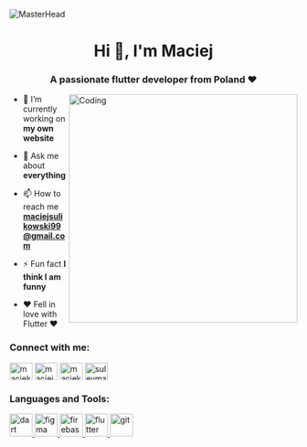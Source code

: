 ![MasterHead](https://res.cloudinary.com/dsxbnby76/image/upload/v1682337442/flutter_d9bc7de1f4_94d99c8220.png)
<h1 align="center">Hi 👋, I'm Maciej</h1>
<h3 align="center">A passionate flutter developer from Poland ❤️</h3>
<img align="right" alt= "Coding" width="400" src="https://cdn.dribbble.com/users/1162077/screenshots/3848914/programmer.gif">

- 🔭 I’m currently working on **my own website**

- 💬 Ask me about **everything**

- 📫 How to reach me **maciejsulikowski99@gmail.com**

- ⚡ Fun fact **I think I am funny**

- ❤️ Fell in love with Flutter ❤️ 

<h3 align="left">Connect with me:</h3>
<p align="left">
<a href="https://twitter.com/maciek5882" target="blank"><img align="center" src="https://raw.githubusercontent.com/rahuldkjain/github-profile-readme-generator/master/src/images/icons/Social/twitter.svg" alt="maciek5882" height="30" width="40" /></a>
<a href="https://linkedin.com/in/maciej-sulikowski-703542286" target="blank"><img align="center" src="https://raw.githubusercontent.com/rahuldkjain/github-profile-readme-generator/master/src/images/icons/Social/linked-in-alt.svg" alt="maciejsulikowski" height="30" width="40" /></a>
<a href="https://fb.com/maciek.sulikowski.58" target="blank"><img align="center" src="https://raw.githubusercontent.com/rahuldkjain/github-profile-readme-generator/master/src/images/icons/Social/facebook.svg" alt="maciek sulikowski" height="30" width="40" /></a>
<a href="https://instagram.com/suleymani_99" target="blank"><img align="center" src="https://raw.githubusercontent.com/rahuldkjain/github-profile-readme-generator/master/src/images/icons/Social/instagram.svg" alt="suleymani_99" height="30" width="40" /></a>
</p>

<h3 align="left">Languages and Tools:</h3>
<p align="left"> <a href="https://dart.dev" target="_blank" rel="noreferrer"> <img src="https://www.vectorlogo.zone/logos/dartlang/dartlang-icon.svg" alt="dart" width="40" height="40"/> </a> <a href="https://www.figma.com/" target="_blank" rel="noreferrer"> <img src="https://www.vectorlogo.zone/logos/figma/figma-icon.svg" alt="figma" width="40" height="40"/> </a> <a href="https://firebase.google.com/" target="_blank" rel="noreferrer"> <img src="https://www.vectorlogo.zone/logos/firebase/firebase-icon.svg" alt="firebase" width="40" height="40"/> </a> <a href="https://flutter.dev" target="_blank" rel="noreferrer"> <img src="https://www.vectorlogo.zone/logos/flutterio/flutterio-icon.svg" alt="flutter" width="40" height="40"/> </a> <a href="https://git-scm.com/" target="_blank" rel="noreferrer"> <img src="https://www.vectorlogo.zone/logos/git-scm/git-scm-icon.svg" alt="git" width="40" height="40"/> </a> </p>
